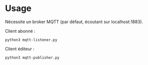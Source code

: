 # Usage

Nécessite un broker MQTT (par défaut, écoutant sur localhost:1883).

Client abonné :

```python3 mqtt-listener.py```

Client éditeur :

```python3 mqtt-publisher.py```
